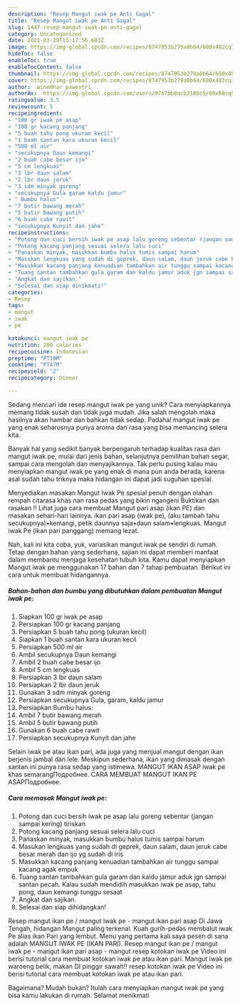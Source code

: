 ```yaml
---
description: "Resep Mangut iwak pe Anti Gagal"
title: "Resep Mangut iwak pe Anti Gagal"
slug: 1447-resep-mangut-iwak-pe-anti-gagal
category: Uncategorized
date: 2021-03-29T13:17:56.603Z
image: https://img-global.cpcdn.com/recipes/8747953b279a0b64/680x482cq70/mangut-iwak-pe-foto-resep-utama.jpg
hideToc: false
enableToc: true
enableTocContent: false
thumbnail: https://img-global.cpcdn.com/recipes/8747953b279a0b64/680x482cq70/mangut-iwak-pe-foto-resep-utama.jpg
cover: https://img-global.cpcdn.com/recipes/8747953b279a0b64/680x482cq70/mangut-iwak-pe-foto-resep-utama.jpg
author:  winedhar pawestri
authorAv:  https://img-global.cpcdn.com/users/97b7bb8acb3180c5/60x60cq50/avatar.jpg
ratingvalue: 3.5
reviewcount: 5
recipeingredient:
- "100 gr iwak pe asap"
- "100 gr kacang panjang"
- "5 buah tahu pong ukuran kecil"
- "1 buah santan kara ukuran kecil"
- "500 ml air"
- "secukupnya Daun kemangi"
- "2 buah cabe besar ijo"
- "5 cm lengkuas"
- "3 lbr daun salam"
- "2 lbr daun jeruk"
- "3 sdm minyak goreng"
- "secukupnya Gula garam kaldu jamur"
- " Bumbu halus"
- "7 butir bawang merah"
- "5 butir bawang putih"
- "6 buah cabe rawit"
- "secukupnya Kunyit dan jahe"
recipeinstructions:
- "Potong dan cuci bersih iwak pe asap lalu goreng sebentar (jangan sampai kering) tiriskan"
- "Potong kacang panjang sesuai selera lalu cuci"
- "Panaskan minyak, masukkan bumbu halus tumis sampai harum"
- "Masukan lengkuas yang sudah di geprek, daun salam, daun jeruk cabe besar merah dan ijo yg sudah di iris"
- "Masukkan kacang panjang kenuadian tambahkan air tunggu sampai kacang agak empuk"
- "Tuang santan tambahkan gula garam dan kaldu jamur aduk jgn sampai santan pecah. Kalau sudah mendidih masukkan iwak pe asap, tahu pong, daun kemangi tunggu sesaat"
- "Angkat dan sajikan."
- "Selesai dan siap dinikmati!"
categories:
- Resep
tags:
- mangut
- iwak
- pe

katakunci: mangut iwak pe 
nutrition: 280 calories
recipecuisine: Indonesian
preptime: "PT10M"
cooktime: "PT47M"
recipeyield: "2"
recipecategory: Dinner

---
```



Sedang mencari ide resep mangut iwak pe yang unik? Cara menyiapkannya memang tidak susah dan tidak juga mudah. Jika salah mengolah maka hasilnya akan hambar dan bahkan tidak sedap. Padahal mangut iwak pe yang enak seharusnya punya aroma dan rasa yang bisa memancing selera kita.


Banyak hal yang sedikit banyak berpengaruh terhadap kualitas rasa dari mangut iwak pe, mulai dari jenis bahan, selanjutnya pemilihan bahan segar, sampai cara mengolah dan menyajikannya. Tak perlu pusing kalau mau menyiapkan mangut iwak pe yang enak di mana pun anda berada, karena asal sudah tahu triknya maka hidangan ini dapat jadi suguhan spesial.

Menyediakan masakan Mangut Iwak Pe spesial penuh dengan olahan rempah citarasa khas nan rasa pedas yang bikin ngangeni Buktikan dan rasakan !! Lihat juga cara membuat Mangut pari asap (ikan PE) dan masakan sehari-hari lainnya. ikan pari asap (iwak pe), (aku tambah tahu secukupnya)•kemangi, petik daunnya saja•daun salam•lengkuas. Mangut iwak Pe (ikan pari panggang) memang lezat.


Nah, kali ini kita coba, yuk, variasikan mangut iwak pe sendiri di rumah. Tetap dengan bahan yang sederhana, sajian ini dapat memberi manfaat dalam membantu menjaga kesehatan tubuh kita. Kamu dapat menyiapkan Mangut iwak pe menggunakan 17 bahan dan 7 tahap pembuatan. Berikut ini cara untuk membuat hidangannya.

<!--inarticleads1-->

##### Bahan-bahan dan bumbu yang dibutuhkan dalam pembuatan Mangut iwak pe:

1. Siapkan 100 gr iwak pe asap
1. Persiapkan 100 gr kacang panjang
1. Persiapkan 5 buah tahu pong (ukuran kecil)
1. Siapkan 1 buah santan kara ukuran kecil
1. Persiapkan 500 ml air
1. Ambil secukupnya Daun kemangi
1. Ambil 2 buah cabe besar ijo
1. Ambil 5 cm lengkuas
1. Persiapkan 3 lbr daun salam
1. Persiapkan 2 lbr daun jeruk
1. Gunakan 3 sdm minyak goreng
1. Persiapkan secukupnya Gula, garam, kaldu jamur
1. Persiapkan  Bumbu halus:
1. Ambil 7 butir bawang merah
1. Ambil 5 butir bawang putih
1. Gunakan 6 buah cabe rawit
1. Persiapkan secukupnya Kunyit dan jahe


Selain iwak pe atau ikan pari, ada juga yang menjual mangut dengan ikan berjenis jambal dan lele. Meskipun sederhana, ikan yang dimasak dengan santan ini punya rasa sedap yang istimewa. MANGUT IKAN ASAP iwak pe khas semarangПодробнее. CARA MEMBUAT MANGUT IKAN PE ASAPПодробнее. 

<!--inarticleads2-->

##### Cara memasak Mangut iwak pe:

1. Potong dan cuci bersih iwak pe asap lalu goreng sebentar (jangan sampai kering) tiriskan
1. Potong kacang panjang sesuai selera lalu cuci
1. Panaskan minyak, masukkan bumbu halus tumis sampai harum
1. Masukan lengkuas yang sudah di geprek, daun salam, daun jeruk cabe besar merah dan ijo yg sudah di iris
1. Masukkan kacang panjang kenuadian tambahkan air tunggu sampai kacang agak empuk
1. Tuang santan tambahkan gula garam dan kaldu jamur aduk jgn sampai santan pecah. Kalau sudah mendidih masukkan iwak pe asap, tahu pong, daun kemangi tunggu sesaat
1. Angkat dan sajikan.
1. Selesai dan siap dihidangkan!

Resep mangut ikan pe / mangut iwak pe - mangut ikan pari asap Di Jawa Tengah, hidangan Mangut paling terkenal. Kuah gurih-pedas membalut iwak Pe alias ikan Pari yang lembut. Menu yang pertama kali saya pesen di sana adalah MANGUT IWAK PE (IKAN PARI). Resep mangut ikan pe / mangut iwak pe - mangut ikan pari asap - mangut resep kotokan iwak pe Video ini berisi tutorial cara membuat kotokan iwak pe atau ikan pari. Mangut iwak pe waroeng belik, makan DI pinggir sawah!! resep kotokan iwak pe Video ini berisi tutorial cara membuat kotokan iwak pe atau ikan pari. 

Bagaimana? Mudah bukan? Itulah cara menyiapkan mangut iwak pe yang bisa kamu lakukan di rumah. Selamat menikmati
